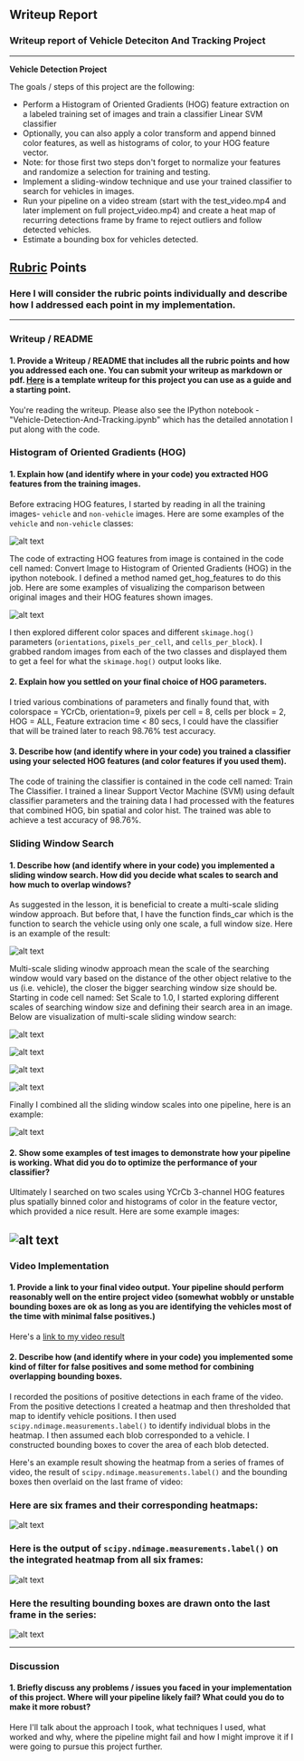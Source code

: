 ## Writeup Report
### Writeup report of Vehicle Deteciton And Tracking Project
---

**Vehicle Detection Project**

The goals / steps of this project are the following:

* Perform a Histogram of Oriented Gradients (HOG) feature extraction on a labeled training set of images and train a classifier Linear SVM classifier
* Optionally, you can also apply a color transform and append binned color features, as well as histograms of color, to your HOG feature vector. 
* Note: for those first two steps don't forget to normalize your features and randomize a selection for training and testing.
* Implement a sliding-window technique and use your trained classifier to search for vehicles in images.
* Run your pipeline on a video stream (start with the test_video.mp4 and later implement on full project_video.mp4) and create a heat map of recurring detections frame by frame to reject outliers and follow detected vehicles.
* Estimate a bounding box for vehicles detected.

[//]: # (Image References)
[image1]: ./ExampleOutputImages/TrainingDataVisualization.JPG
[image2]: ./ExampleOutputImages/VisualizeHOG.JPG
[image3]: ./ExampleOutputImages/OneWindowSearch.JPG
[image4]: ./ExampleOutputImages/Scale10.JPG
[image5]: ./ExampleOutputImages/Scale15.JPG
[image6]: ./ExampleOutputImages/Scale20.JPG
[image7]: ./ExampleOutputImages/Scale30.JPG
[image8]: ./ExampleOutputImages/FinalSildingWindowSearch.JPG
[video1]: ./project_video.mp4

## [Rubric](https://review.udacity.com/#!/rubrics/513/view) Points
### Here I will consider the rubric points individually and describe how I addressed each point in my implementation.  

---
### Writeup / README

#### 1. Provide a Writeup / README that includes all the rubric points and how you addressed each one.  You can submit your writeup as markdown or pdf.  [Here](https://github.com/udacity/CarND-Vehicle-Detection/blob/master/writeup_template.md) is a template writeup for this project you can use as a guide and a starting point.  

You're reading the writeup. Please also see the IPython notebook - "Vehicle-Detection-And-Tracking.ipynb" which has the detailed annotation I put along with the code.

### Histogram of Oriented Gradients (HOG)

#### 1. Explain how (and identify where in your code) you extracted HOG features from the training images.

Before extracing HOG features, I started by reading in all the training images- `vehicle` and `non-vehicle` images.  Here are some examples of the `vehicle` and `non-vehicle` classes:

![alt text][image1]

The code of extracting HOG features from image is contained in the code cell named: Convert Image to Histogram of Oriented Gradients (HOG) in the ipython notebook. I defined a method named get_hog_features to do this job. Here are some examples of visualizing the comparison between original images and their HOG features shown images. 

![alt text][image2]

I then explored different color spaces and different `skimage.hog()` parameters (`orientations`, `pixels_per_cell`, and `cells_per_block`).  I grabbed random images from each of the two classes and displayed them to get a feel for what the `skimage.hog()` output looks like.


#### 2. Explain how you settled on your final choice of HOG parameters.

I tried various combinations of parameters and finally found that, with colorspace = YCrCb, orientation=9, pixels per cell = 8, cells per block = 2, HOG = ALL, Feature extracion time < 80 secs,  I could have the classifier that will be trained later to reach 98.76% test accuracy.  

#### 3. Describe how (and identify where in your code) you trained a classifier using your selected HOG features (and color features if you used them).

The code of training the classifier is contained in the code cell named: Train The Classifier. I trained a linear Support Vector Machine (SVM) using default classifier parameters and the training data I had processed with the features that combined HOG, bin spatial and color hist. The trained was able to achieve a test accuracy of 98.76%.

### Sliding Window Search

#### 1. Describe how (and identify where in your code) you implemented a sliding window search.  How did you decide what scales to search and how much to overlap windows?

As suggested in the lesson, it is beneficial to create a multi-scale sliding window approach. But before that, I have the function finds_car which is the function to search the vehicle using only one scale, a full window size. Here is an example of the result: 

![alt text][image3]

Multi-scale sliding winodw approach mean the scale of the searching window would vary based on the distance of the other object relative to the us (i.e. vehicle), the closer the bigger searching window size should be. Starting in code cell named: Set Scale to 1.0, I started exploring different scales of searching window size and defining their search area in an image. Below are visualization of multi-scale sliding window search: 

![alt text][image4]

![alt text][image5]

![alt text][image6]

![alt text][image7]

Finally I combined all the sliding window scales into one pipeline, here is an example:

![alt text][image8]

#### 2. Show some examples of test images to demonstrate how your pipeline is working.  What did you do to optimize the performance of your classifier?

Ultimately I searched on two scales using YCrCb 3-channel HOG features plus spatially binned color and histograms of color in the feature vector, which provided a nice result.  Here are some example images:

![alt text][image4]
---

### Video Implementation

#### 1. Provide a link to your final video output.  Your pipeline should perform reasonably well on the entire project video (somewhat wobbly or unstable bounding boxes are ok as long as you are identifying the vehicles most of the time with minimal false positives.)
Here's a [link to my video result](./project_video.mp4)


#### 2. Describe how (and identify where in your code) you implemented some kind of filter for false positives and some method for combining overlapping bounding boxes.

I recorded the positions of positive detections in each frame of the video.  From the positive detections I created a heatmap and then thresholded that map to identify vehicle positions.  I then used `scipy.ndimage.measurements.label()` to identify individual blobs in the heatmap.  I then assumed each blob corresponded to a vehicle.  I constructed bounding boxes to cover the area of each blob detected.  

Here's an example result showing the heatmap from a series of frames of video, the result of `scipy.ndimage.measurements.label()` and the bounding boxes then overlaid on the last frame of video:

### Here are six frames and their corresponding heatmaps:

![alt text][image5]

### Here is the output of `scipy.ndimage.measurements.label()` on the integrated heatmap from all six frames:
![alt text][image6]

### Here the resulting bounding boxes are drawn onto the last frame in the series:
![alt text][image7]



---

### Discussion

#### 1. Briefly discuss any problems / issues you faced in your implementation of this project.  Where will your pipeline likely fail?  What could you do to make it more robust?

Here I'll talk about the approach I took, what techniques I used, what worked and why, where the pipeline might fail and how I might improve it if I were going to pursue this project further.  

